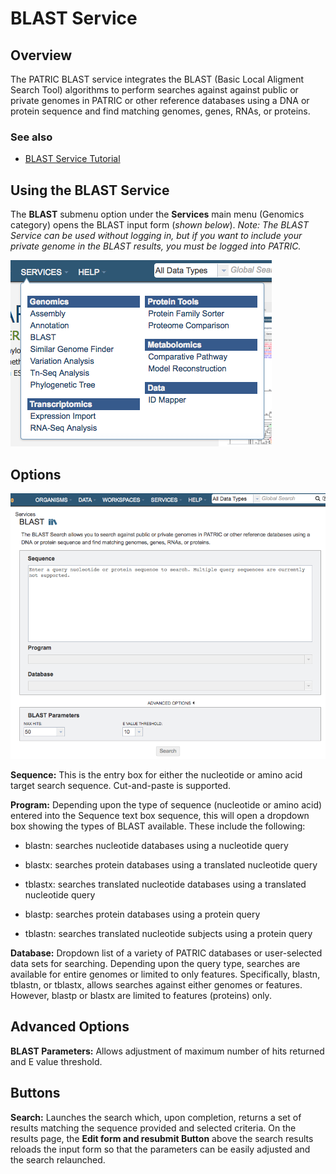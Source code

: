 # BLAST Service

## Overview
The PATRIC BLAST service integrates the BLAST (Basic Local Aligment Search Tool) algorithms to perform searches against against public or private genomes in PATRIC or other reference databases using a DNA or protein sequence and find matching genomes, genes, RNAs, or proteins.  

### See also
  * [BLAST Service Tutorial](https://docs.patricbrc.org/tutorial/blast/blast.html)

## Using the BLAST Service
The **BLAST** submenu option under the **Services** main menu (Genomics category) opens the BLAST input form (*shown below*). *Note: The BLAST Service can be used without logging in, but if you want to include your private genome in the BLAST results, you must be logged into PATRIC.*

![BLAST Menu](../images/services_menu.png)

## Options
![BLAST Input Form](../images/blast_input_form.png) 

**Sequence:** This is the entry box for either the nucleotide or amino acid target search sequence.  Cut-and-paste is supported. 

**Program:** Depending upon the type of sequence (nucleotide or amino acid) entered into the Sequence text box sequence, this will open a dropdown box showing the types of BLAST available. These include the following: 
  * blastn: searches nucleotide databases using a nucleotide query

  * blastx: searches protein databases using a translated nucleotide query

  * tblastx: searches translated nucleotide databases using a translated nucleotide query

  * blastp: searches protein databases using a protein query

  * tblastn: searches translated nucleotide subjects using a protein query

**Database:** Dropdown list of a variety of PATRIC databases or user-selected data sets for searching. Depending upon the query type, searches are available for entire genomes or limited to only features. Specifically, blastn, tblastn, or tblastx, allows searches against either genomes or features. However, blastp or blastx are limited to features (proteins) only.   

## Advanced Options
**BLAST Parameters:** Allows adjustment of maximum number of hits returned and E value threshold.

## Buttons
**Search:** Launches the search which, upon completion, returns a set of results matching the sequence provided and selected criteria.  On the results page, the **Edit form and resubmit Button** above the search results reloads the input form so that the parameters can be easily adjusted and the search relaunched.
